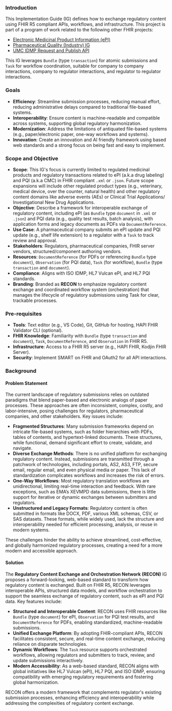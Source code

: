 ### Introduction
This Implementation Guide (IG) defines how to exchange regulatory content using FHIR R5 compliant APIs, workflows, and infrastructure. This project is part of a program of work related to the following other FHIR projects:
- [Electronic Medicinal Product Information (ePI)](https://build.fhir.org/ig/HL7/emedicinal-product-info/index.html)
- [Pharmaceutical Quality (Industry) IG](https://build.fhir.org/ig/HL7/uv-dx-pq/index.html)
- [UMC IDMP Request and Publish API](https://build.fhir.org/ig/Uppsala-Monitoring-Centre/WHO-UMC-IDMP-Service/index.html)

This IG leverages `Bundle` (type `transaction`) for atomic submissions and `Task` for workflow coordination, suitable for company to company interactions, company to regulator interactions, and regulator to regulator interactions. 

### Goals
- **Efficiency**: Streamline submission processes, reducing manual effort, reducing administrative delays compared to traditional file-based systems.
- **Interoperability**: Ensure content is machine-readable and compatible across systems, supporting global regulatory harmonization.
- **Modernization**: Address the limitations of antiquated file-based systems (e.g., paper/electronic paper, one-way workflows and systems).
- **Innovation**: Create an innovation and AI friendly framework using based web standards and a strong focus on being fast and easy to implement.


### Scope and Objective
- **Scope**: This IG's focus is currently limited to regulated medicinal products and regulatory transactions related to ePI (a.k.a drug labeling) and PQI (a.k.a CMC) in FHIR compliant `.xml` or `.json`. Future scope expansions will include other regulated product types (e.g., veterinary, medical device, over the counter, natural health) and other regulatory content domains like adverse events (AEs) or Clinical Trial Applications/ Investigational New Drug Applications. 
- **Objective**: Describe a framework for interoperable exchange of regulatory content, including ePI (as `Bundle` type `document` in `.xml` or `.json`) and PQI data (e.g., quality test results, batch analysis), with application forms and legacy documents as PDFs via `DocumentReference`.
- **Use Case**: A pharmaceutical company submits an ePI update and PQI update (e.g., shelf life extension) to a regulator with a `Task` to track review and approval.
- **Stakeholders**: Regulators, pharmaceutical companies, FHIR server vendors, structured/component authoring vendors.
- **Resources**: `DocumentReference` (for PDFs or referencing `Bundle` type `document`), `Observation` (for PQI data), `Task` (for workflow), `Bundle` (type `transaction` and `document`).
- **Compliance**: Aligns with ISO IDMP, HL7 Vulcan ePI, and HL7 PQI standards.
- **Branding**: Branded as **RECON** to emphasize regulatory content exchange and coordinated workflow system (orchestration) that manages the lifecycle of regulatory submissions using Task for clear, trackable processes.

### Pre-requisites
- **Tools**: Text editor (e.g., VS Code), Git, GitHub for hosting, HAPI FHIR Validator CLI (optional).
- **FHIR Knowledge**: Familiarity with `Bundle` (type `transaction` and `document`), `Task`, `DocumentReference`, and `Observation` in FHIR R5.
- **Infrastructure**: Access to a FHIR R5 server (e.g., HAPI FHIR, Kodjin FHIR Server).
- **Security**: Implement SMART on FHIR and OAuth2 for all API interactions.

### Background

#### Problem Statement
The current landscape of regulatory submissions relies on outdated paradigms that blend paper-based and electronic analogs of paper processes. These approaches are often inconsistent, complex, costly, and labor-intensive, posing challenges for regulators, pharmaceutical companies, and other stakeholders. Key issues include:

- **Fragmented Structures**: Many submission frameworks depend on intricate file-based systems, such as folder hierarchies with PDFs, tables of contents, and hypertext-linked documents. These structures, while functional, demand significant effort to create, validate, and navigate.
- **Diverse Exchange Methods**: There is no unified platform for exchanging regulatory content. Instead, submissions are transmitted through a patchwork of technologies, including portals, AS2, AS3, FTP, secure email, regular email, and even physical media or paper. This lack of standardization complicates workflows and increases the risk of errors.
- **One-Way Workflows**: Most regulatory translation workflows are unidirectional, limiting real-time interaction and feedback. With rare exceptions, such as EMA’s XEVMPD data submissions, there is little support for iterative or dynamic exchanges between submitters and regulators.
- **Unstructured and Legacy Formats**: Regulatory content is often submitted in formats like DOCX, PDF, various XML schemas, CSV, or SAS datasets. These formats, while widely used, lack the structure and interoperability needed for efficient processing, analysis, or reuse in modern systems.

These challenges hinder the ability to achieve streamlined, cost-effective, and globally harmonized regulatory processes, creating a need for a more modern and accessible approach.

#### Solution
The **Regulatory Content Exchange and Orchestration Network (RECON)** IG proposes a forward-looking, web-based standard to transform how regulatory content is exchanged. Built on FHIR R5, RECON leverages interoperable APIs, structured data models, and workflow orchestration to support the seamless exchange of regulatory content, such as ePI and PQI data. Key features include:

- **Structured and Interoperable Content**: RECON uses FHIR resources like `Bundle` (type `document`) for ePI, `Observation` for PQI test results, and `DocumentReference` for PDFs, enabling standardized, machine-readable submissions.
- **Unified Exchange Platform**: By adopting FHIR-compliant APIs, RECON facilitates consistent, secure, and real-time content exchange, reducing reliance on disparate technologies.
- **Dynamic Workflows**: The `Task` resource supports orchestrated workflows, allowing regulators and submitters to track, review, and update submissions interactively.
- **Modern Accessibility**: As a web-based standard, RECON aligns with global initiatives like HL7 Vulcan (ePI), HL7 PQI, and ISO IDMP, ensuring compatibility with emerging regulatory requirements and fostering global harmonization.

RECON offers a modern framework that complements regulator's existing submission processes, enhancing efficiency and interoperability while addressing the complexities of regulatory content exchange.


